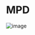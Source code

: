# MPD

![image](https://user-images.githubusercontent.com/45787439/207296427-fdd1892b-b65b-417f-b19d-6aca4af3e307.png)


